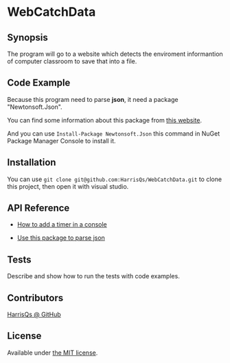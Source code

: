 # WebCatchData

## Synopsis

The program will go to a website which detects the enviroment informantion of computer classroom to save that into a file.

## Code Example

Because this program need to parse **json**, it need a package "Newtonsoft.Json".

You can find some information about this package from [this website](http://www.newtonsoft.com/json).

And you can use `Install-Package Newtonsoft.Json` this command in NuGet Package Manager Console to install it.

## Installation

You can use `git clone git@github.com:HarrisQs/WebCatchData.git` to clone this project, then open it with visual studio.

## API Reference

* [How to add a timer in a console](https://msdn.microsoft.com/zh-tw/library/system.timers.timer.elapsed(v=vs.110).aspx)

* [Use this package to parse json](http://www.newtonsoft.com/json)

## Tests

Describe and show how to run the tests with code examples.

## Contributors

[HarrisQs @ GitHub ](https://github.com/HarrisQs)

## License

Available under [the MIT license](https://mths.be/mit).